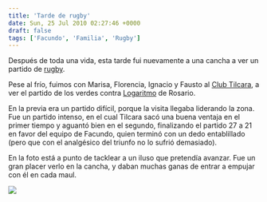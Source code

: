 ```yaml
---
title: 'Tarde de rugby'
date: Sun, 25 Jul 2010 02:27:46 +0000
draft: false
tags: ['Facundo', 'Familia', 'Rugby']
---
```


Después de toda una vida, esta tarde fui nuevamente a una cancha a ver un partido de [rugby](http://es.wikipedia.org/wiki/Rugby). 

Pese al frío, fuimos con Marisa, Florencia, Ignacio y Fausto al [Club Tilcara](http://www.clubtilcara.org.ar/HTML/index.asp), 
a ver el partido de los verdes contra [Logaritmo](http://www.clublogaritmo.com.ar/rugby/index.htm) de Rosario. 

En la previa era un partido difícil, porque la visita llegaba liderando la zona. 
Fue un partido intenso, en el cual Tilcara sacó una buena ventaja en el primer tiempo y aguantó bien en el segundo, 
finalizando el partido 27 a 21 en favor del equipo de Facundo, quien terminó con un dedo entablillado 
(pero que con el analgésico del triunfo no lo sufrió demasiado). 

En la foto está a punto de tacklear a un iluso que pretendía avanzar. 
Fue un gran placer verlo en la cancha, y daban muchas ganas de entrar a empujar con él en cada maul.

[![](http://lh6.ggpht.com/_kjktWGBKtT8/TEufLABeFoI/AAAAAAAAEP0/fDjtl0ut51I/s400/IMG%200921.jpg)](http://picasaweb.google.com/lh/photo/q1e2qzgBD_8FZ9cZdqAIWg?feat=embedwebsite)

